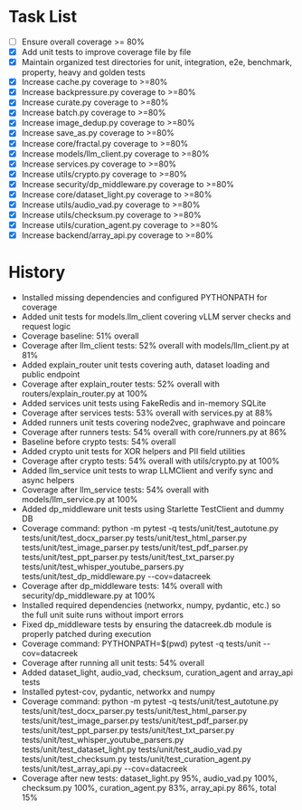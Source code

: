 # Task List
- [ ] Ensure overall coverage >= 80%
- [x] Add unit tests to improve coverage file by file
- [x] Maintain organized test directories for unit, integration, e2e, benchmark, property, heavy and golden tests
- [x] Increase cache.py coverage to >=80%
- [x] Increase backpressure.py coverage to >=80%
- [x] Increase curate.py coverage to >=80%
- [x] Increase batch.py coverage to >=80%
- [x] Increase image_dedup.py coverage to >=80%
- [x] Increase save_as.py coverage to >=80%
- [x] Increase core/fractal.py coverage to >=80%
- [x] Increase models/llm_client.py coverage to >=80%
- [x] Increase services.py coverage to >=80%
- [x] Increase utils/crypto.py coverage to >=80%
- [x] Increase security/dp_middleware.py coverage to >=80%
- [x] Increase core/dataset_light.py coverage to >=80%
- [x] Increase utils/audio_vad.py coverage to >=80%
- [x] Increase utils/checksum.py coverage to >=80%
- [x] Increase utils/curation_agent.py coverage to >=80%
- [x] Increase backend/array_api.py coverage to >=80%

# History
- Installed missing dependencies and configured PYTHONPATH for coverage
- Added unit tests for models.llm_client covering vLLM server checks and request logic
- Coverage baseline: 51% overall
- Coverage after llm_client tests: 52% overall with models/llm_client.py at 81%
- Added explain_router unit tests covering auth, dataset loading and public endpoint
- Coverage after explain_router tests: 52% overall with routers/explain_router.py at 100%
- Added services unit tests using FakeRedis and in-memory SQLite
- Coverage after services tests: 53% overall with services.py at 88%
- Added runners unit tests covering node2vec, graphwave and poincare
- Coverage after runners tests: 54% overall with core/runners.py at 86%
- Baseline before crypto tests: 54% overall
- Added crypto unit tests for XOR helpers and PII field utilities
- Coverage after crypto tests: 54% overall with utils/crypto.py at 100%
- Added llm_service unit tests to wrap LLMClient and verify sync and async helpers
- Coverage after llm_service tests: 54% overall with models/llm_service.py at 100%
- Added dp_middleware unit tests using Starlette TestClient and dummy DB
- Coverage command: python -m pytest -q tests/unit/test_autotune.py tests/unit/test_docx_parser.py tests/unit/test_html_parser.py tests/unit/test_image_parser.py tests/unit/test_pdf_parser.py tests/unit/test_ppt_parser.py tests/unit/test_txt_parser.py tests/unit/test_whisper_youtube_parsers.py tests/unit/test_dp_middleware.py --cov=datacreek
- Coverage after dp_middleware tests: 14% overall with security/dp_middleware.py at 100%
- Installed required dependencies (networkx, numpy, pydantic, etc.) so the full
  unit suite runs without import errors
- Fixed dp_middleware tests by ensuring the datacreek.db module is properly
  patched during execution
- Coverage command: PYTHONPATH=$(pwd) pytest -q tests/unit --cov=datacreek
- Coverage after running all unit tests: 54% overall
- Added dataset_light, audio_vad, checksum, curation_agent and array_api tests
- Installed pytest-cov, pydantic, networkx and numpy
- Coverage command: python -m pytest -q tests/unit/test_autotune.py tests/unit/test_docx_parser.py tests/unit/test_html_parser.py tests/unit/test_image_parser.py tests/unit/test_pdf_parser.py tests/unit/test_ppt_parser.py tests/unit/test_txt_parser.py tests/unit/test_whisper_youtube_parsers.py tests/unit/test_dataset_light.py tests/unit/test_audio_vad.py tests/unit/test_checksum.py tests/unit/test_curation_agent.py tests/unit/test_array_api.py --cov=datacreek
- Coverage after new tests: dataset_light.py 95%, audio_vad.py 100%, checksum.py 100%, curation_agent.py 83%, array_api.py 86%, total 15%

